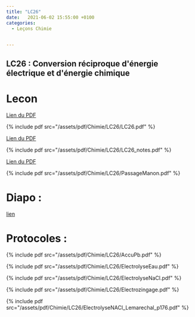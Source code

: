 ```yaml
---
title: "LC26"
date:   2021-06-02 15:55:00 +0100
categories:
  - Leçons Chimie

  
---
```


## LC26 : Conversion réciproque d'énergie électrique et d'énergie chimique

# Lecon

[Lien du PDF](/assets/pdf/Chimie/LC26/LC26.pdf)

{% include pdf src="/assets/pdf/Chimie/LC26/LC26.pdf" %}

[Lien du PDF](/assets/pdf/Chimie/LC26/LC26_notes.pdf)

{% include pdf src="/assets/pdf/Chimie/LC26/LC26_notes.pdf" %}

[Lien du PDF](/assets/pdf/Chimie/LC26/PassageManon.pdf)

{% include pdf src="/assets/pdf/Chimie/LC26/PassageManon.pdf" %}


# Diapo : 

<a href="/assets/pdf/Chimie/LC26/LC26.pptx" download>lien</a>

# Protocoles :

{% include pdf src="/assets/pdf/Chimie/LC26/AccuPb.pdf" %}

{% include pdf src="/assets/pdf/Chimie/LC26/ElectrolyseEau.pdf" %}

{% include pdf src="/assets/pdf/Chimie/LC26/ElectrolyseNaCl.pdf" %}

{% include pdf src="/assets/pdf/Chimie/LC26/Electrozingage.pdf" %}

{% include pdf src="/assets/pdf/Chimie/LC26/ElectrolyseNACl_Lemarechal_p176.pdf" %}
